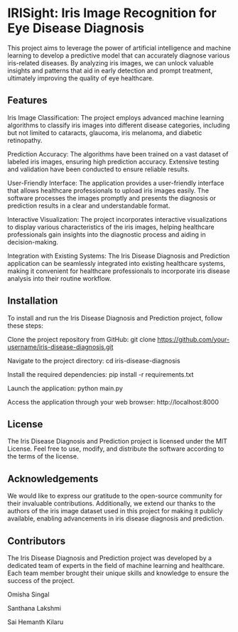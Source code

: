 
# IRISight: Iris Image Recognition for Eye Disease Diagnosis
This project aims to leverage the power of artificial intelligence and machine learning to develop a predictive model that can accurately diagnose various iris-related diseases. By analyzing iris images, we can unlock valuable insights and patterns that aid in early detection and prompt treatment, ultimately improving the quality of eye healthcare.



## Features
Iris Image Classification: The project employs advanced machine learning algorithms to classify iris images into different disease categories, including but not limited to cataracts, glaucoma, iris melanoma, and diabetic retinopathy.

Prediction Accuracy: The algorithms have been trained on a vast dataset of labeled iris images, ensuring high prediction accuracy. Extensive testing and validation have been conducted to ensure reliable results.

User-Friendly Interface: The application provides a user-friendly interface that allows healthcare professionals to upload iris images easily. The software processes the images promptly and presents the diagnosis or prediction results in a clear and understandable format.

Interactive Visualization: The project incorporates interactive visualizations to display various characteristics of the iris images, helping healthcare professionals gain insights into the diagnostic process and aiding in decision-making.

Integration with Existing Systems: The Iris Disease Diagnosis and Prediction application can be seamlessly integrated into existing healthcare systems, making it convenient for healthcare professionals to incorporate iris disease analysis into their routine workflow.
## Installation
To install and run the Iris Disease Diagnosis and Prediction project, follow these steps:

Clone the project repository from GitHub: git clone https://github.com/your-username/iris-disease-diagnosis.git

Navigate to the project directory: cd iris-disease-diagnosis

Install the required dependencies: pip install -r requirements.txt

Launch the application: python main.py

Access the application through your web browser: http://localhost:8000
## License
The Iris Disease Diagnosis and Prediction project is licensed under the MIT License. Feel free to use, modify, and distribute the software according to the terms of the license.
## Acknowledgements

We would like to express our gratitude to the open-source community for their invaluable contributions. Additionally, we extend our thanks to the authors of the iris image dataset used in this project for making it publicly available, enabling advancements in iris disease diagnosis and prediction.

## Contributors
The Iris Disease Diagnosis and Prediction project was developed by a dedicated team of experts in the field of machine learning and healthcare. Each team member brought their unique skills and knowledge to ensure the success of the project.

Omisha Singal

Santhana Lakshmi

Sai Hemanth Kilaru
